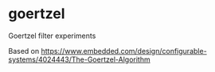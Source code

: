 # goertzel
Goertzel filter experiments

Based on https://www.embedded.com/design/configurable-systems/4024443/The-Goertzel-Algorithm
